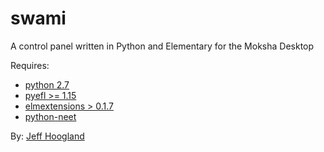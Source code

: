 # swami
A control panel written in Python and Elementary for the Moksha Desktop

Requires:
- [python 2.7](https://www.python.org/)
- [pyefl >= 1.15](http://git.enlightenment.org/bindings/python/python-efl.git/)
- [elmextensions > 0.1.7](https://github.com/JeffHoogland/python-elm-extensions)
- [python-neet](https://github.com/JeffHoogland/neet)

By: [Jeff Hoogland](http://www.jeffhoogland.com/)
